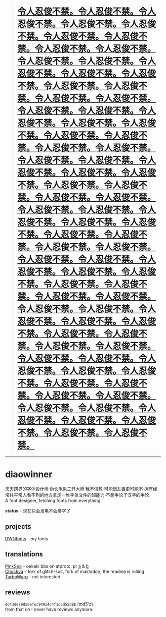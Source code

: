 > # [令人忍俊不禁。令人忍俊不禁。令人忍俊不禁。令人忍俊不禁。令人忍俊不禁。令人忍俊不禁。令人忍俊不禁。令人忍俊不禁。令人忍俊不禁。令人忍俊不禁。令人忍俊不禁。令人忍俊不禁。令人忍俊不禁。令人忍俊不禁。令人忍俊不禁。令人忍俊不禁。令人忍俊不禁。令人忍俊不禁。令人忍俊不禁。令人忍俊不禁。令人忍俊不禁。令人忍俊不禁。令人忍俊不禁。令人忍俊不禁。令人忍俊不禁。令人忍俊不禁。令人忍俊不禁。令人忍俊不禁。令人忍俊不禁。令人忍俊不禁。令人忍俊不禁。令人忍俊不禁。令人忍俊不禁。令人忍俊不禁。令人忍俊不禁。令人忍俊不禁。令人忍俊不禁。令人忍俊不禁。令人忍俊不禁。令人忍俊不禁。令人忍俊不禁。令人忍俊不禁。令人忍俊不禁。令人忍俊不禁。令人忍俊不禁。令人忍俊不禁。令人忍俊不禁。令人忍俊不禁。令人忍俊不禁。令人忍俊不禁。令人忍俊不禁。令人忍俊不禁。令人忍俊不禁。令人忍俊不禁。令人忍俊不禁。令人忍俊不禁。令人忍俊不禁。令人忍俊不禁。令人忍俊不禁。令人忍俊不禁。令人忍俊不禁。令人忍俊不禁。令人忍俊不禁。令人忍俊不禁。令人忍俊不禁。令人忍俊不禁。令人忍俊不禁。令人忍俊不禁。令人忍俊不禁。令人忍俊不禁。令人忍俊不禁。令人忍俊不禁。令人忍俊不禁。令人忍俊不禁。令人忍俊不禁。令人忍俊不禁。令人忍俊不禁。令人忍俊不禁。令人忍俊不禁。](https://www.githubstatus.com/incidents/jfvgcls9swln)

[^1]: 有不成文规定，或者协议改了

---

# diaowinner
天天跨界的字体设计师·伪长毛象二开大师·我不信教·可能很友善更可能不·拥有经常往平常人看不到的地方拿走一堆字体文件的超能力·不想争论于汉字的争论  
A font designer, fetching fonts from everything.

**status** - 现在只会发电不会奏字了
## projects
[DWNfonts](https://github.com/DWNfonts) - my fonts
## translations
[PinkSea](https://github.com/shinolabs/PinkSea) - oekaki bbs on atproto, pr [a](https://github.com/shinolabs/PinkSea/pull/33) & [b](https://github.com/shinolabs/PinkSea/pull/35)  
[Chuckya](https://github.com/TheEssem/mastodon/pull/33) - fork of glitch-soc, fork of mastodon, the readme is rolling  
~~[TurboWarp](https://github.com/TurboWarp/scratch-gui)~~ - not interested
## reviews
`dd43de79d5eefec94914c4f1cbd55d8b` (md5'd)  
from that on I never have reviews anymore.
